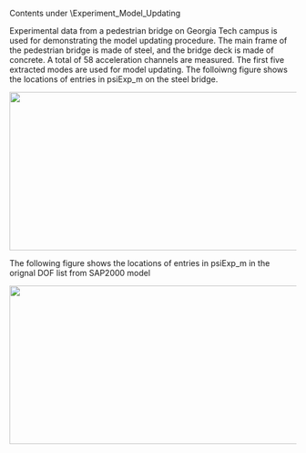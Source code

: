 Contents under \Experiment_Model_Updating

Experimental data from a pedestrian bridge on Georgia Tech campus is used for demonstrating the model updating procedure. The main frame of the pedestrian bridge is made of steel, and the bridge deck is made of concrete.  A total of 58 acceleration channels are measured. The first five extracted modes are used for model updating. The folloiwng figure shows the locations of entries in psiExp_m on the steel bridge. 

<img src="https://github.com/ywang-structures/Structural-Model-Updating/blob/master/SteelPedestrianBridge_Experimental/Figure/PsiEntry.png?raw=true" width="718" height="278" />

The following figure shows the locations of entries in psiExp_m in the orignal DOF list from SAP2000 model

<img src="https://github.com/ywang-structures/Structural-Model-Updating/blob/master/SteelPedestrianBridge_Experimental/Figure/SapEntry.png?raw=true" width="718" height="278" />
